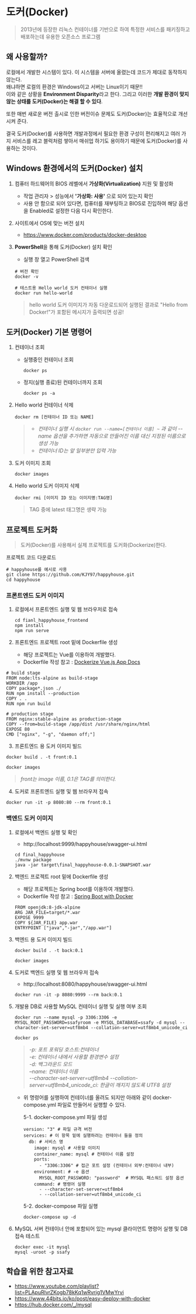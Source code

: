 # 도커(Docker)

> 2013년에 등장한 리눅스 컨테이너를 기반으로 하여 특정한 서비스를 패키징하고 배포하는데 유용한 오픈소스 프로그램

## 왜 사용할까?

로컬에서 개발한 시스템이 있다. 이 시스템을 서버에 올렸는데 코드가 제대로 동작하지 않는다. <br/>왜냐하면 로컬의 환경은 Windows이고 서버는 Linux이기 때문!! <br/>이와 같은 상황을 **Environment Disparity**라고 한다. 그리고 이러한 **개발 환경이 맞지 않는 상태를 도커(Docker)는 해결 할 수 있다**.

또한 매번 새로운 버전 출시로 인한 버전이슈 문제도 도커(Docker)는 효율적으로 개선시켜 준다.

결국 도커(Docker)를 사용하면 개발과정에서 필요한 환경 구성이 편리해지고 여러 가지 서비스를 레고 블럭처럼 쌓아서 매쉬업 하기도 용이하기 때문에 도커(Docker)를 사용하는 것이다.



## Windows 환경에서의 도커(Docker) 설치

1. 컴퓨터 하드웨어의 BIOS 레벨에서 **가상화(Virtualization)** 지원 및 활성화

   - 작업 관리자 > 성능에서 **'가상화: 사용'** 으로 되어 있는지 확인
   - 사용 안 함으로 되어 있다면, 컴퓨터를 재부팅하고 BIOS로 진입하여 해당 옵션을 Enabled로 설정한 다음 다시 확인한다.

2. 사이트에서 OS에 맞는 버전 설치

   - https://www.docker.com/products/docker-desktop

3. **PowerShell**을 통해 도커(Docker) 설치 확인

   - 실행 창 열고 PowerShell 검색

   ```shell
   # 버전 확인
   docker -v
   
   # 테스트용 Hello world 도커 컨테이너 실행
   docker run hello-world
   ```

   > hello world 도커 이미지가 자동 다운로드되어 실행된 결과로 "Hello from Docker!"가 포함된 메시지가 출력되면 성공!



## 도커(Docker) 기본 명령어

1. 컨테이너 조회

   - 실행중인 컨테이너 조회

     ```shell
     docker ps
     ```

   - 정지(실행 종료)된 컨테이너까지 조회

     ```shell
     docker ps -a
     ```

2. Hello world 컨테이너 삭제

   ```shell
   docker rm [컨테이너 ID 또는 NAME]
   ```

   > - *컨테이너 실행 시 `docker run --name=[컨테이너 이름] ~` 과 같이 --name 옵션을 추가하면 자동으로 만들어진 이름 대신 지정된 이름으로 생성 가능*
   > - *컨테이너 ID는 앞 일부분만 입력 가능*

3. 도커 이미지 조회

   ```shell
   docker images
   ```

4. Hello world 도커 이미지 삭제

   ```shell
   docker rmi [이미지 ID 또는 이미지명:TAG명]
   ```

   > TAG 중에 latest 태그명은 생략 가능



## 프로젝트 도커화

> 도커(Docker)를 사용해서 실제 프로젝트를 도커화(Dockerize)한다.

프로젝트 코드 다운로드

```shell
# happyhouse를 예시로 사용
git clone https://github.com/KJY97/happyhouse.git
cd happyhouse
```

### 프론트엔드 도커 이미지

1. 로컬에서 프론트엔드 실행 및 웹 브라우저로 접속

   ```shell
   cd fianl_happyhouse_frontend
   npm install
   npm run serve
   ```

2. 프론트엔드 프로젝트 root 밑에 Dockerfile 생성

   - 해당 프로젝트는 Vue를 이용하여 개발했다.
   - Dockerfile 작성 참고 : [Dockerize Vue.js App Docs](https://kr.vuejs.org/v2/cookbook/dockerize-vuejs-app.html)

```shell
# build stage
FROM node:lts-alpine as build-stage
WORKDIR /app
COPY package*.json ./
RUN npm install --production
COPY . .
RUN npm run build

# production stage
FROM nginx:stable-alpine as production-stage
COPY --from=build-stage /app/dist /usr/share/nginx/html
EXPOSE 80
CMD ["nginx", "-g", "daemon off;"]
```

3. 프론트엔드 용 도커 이미지 빌드

```shell
docker build . -t front:0.1

docker images
```

> *front는 image 이름, 0.1은 TAG를 의미한다.*

4. 도커로 프론트엔드 실행 및 웹 브라우저 접속

```shell
docker run -it -p 8080:80 --rm front:0.1
```



### 백엔드 도커 이미지

1. 로컬에서 백엔드 실행 및 확인

   - http://localhost:9999/happyhouse/swagger-ui.html

   ```shell
   cd final_happyhouse
   ./mvnw package
   java -jar target\final_happyhouse-0.0.1-SNAPSHOT.war
   ```

2. 백엔드 프로젝트 root 밑에 Dockerfile 생성

   - 해당 프로젝트는 Spring boot를 이용하여 개발했다.
   - Dockerfile 작성 참고 : [Spring Boot with Docker](https://spring.io/guides/gs/spring-boot-docker/)

   ```shell
   FROM openjdk:8-jdk-alpine
   ARG JAR_FILE=target/*.war
   EXPOSE 9999
   COPY ${JAR_FILE} app.war
   ENTRYPOINT ["java","-jar","/app.war"]
   ```

3. 백엔드 용 도커 이미지 빌드

   ```shell
   docker build . -t back:0.1
   
   docker images
   ```

4. 도커로 백엔드 실행 및 웹 브라우저 접속

   - http://localhost:8080/happyhouse/swagger-ui.html

   ```shell
   docker run -it -p 8080:9999 --rm back:0.1
   ```

5. 개발용 DB로 사용할 MySQL 컨테이너 실행 및 실행 여부 조회

   ```shell
   docker run --name mysql -p 3306:3306 -e MYSQL_ROOT_PASSWORD=ssafyroom -e MYSQL_DATABASE=ssafy -d mysql --character-set-server=utf8mb4 --collation-server=utf8mb4_unicode_ci
   
   docker ps
   ```

   > *-p: 포트 포워딩 호스트:컨테이너*<br/>
   > *-e: 컨테이너 내에서 사용할 환경변수 설정*<br/>*-d: 백그라운드 모드*<br/>*–name: 컨테이너 이름*<br/>*--character-set-server=utf8mb4 --collation-server=utf8mb4_unicode_ci: 한글이 깨지지 않도록 UTF8 설정*

   - 위 명령어를 실행하여 컨테이너를 올려도 되지만 아래와 같이 docker-compose.yml 파일로 만들어서 실행할 수 있다.

     5-1. docker-compose.yml 파일 생성

     ```shell
     version: "3" # 파일 규격 버전
     services: # 이 항목 밑에 실행하려는 컨테이너 들을 정의
       db: # 서비스 명
         image: mysql # 사용할 이미지
         container_name: mysql # 컨테이너 이름 설정
         ports:
           - "3306:3306" # 접근 포트 설정 (컨테이너 외부:컨테이너 내부)
         environment: # -e 옵션
           MYSQL_ROOT_PASSWORD: "password"  # MYSQL 패스워드 설정 옵션
         command: # 명령어 실행
           - --character-set-server=utf8mb4
           - --collation-server=utf8mb4_unicode_ci
     ```

     5-2. docker-compose 파일 실행

     ```shell
     docker-compose up -d
     ```

6. MySQL 서버 컨테이너 안에 포함되어 있는 mysql 클라이언트 명령어 실행 및 DB 접속 테스트

   ```shell
   docker exec -it mysql
   mysql -uroot -p ssafy
   ```

   

## 학습을 위한 참고자료

- https://www.youtube.com/playlist?list=PLApuRlvrZKogb78kKq1wRvrjg1VMwYrvi
- https://www.44bits.io/ko/post/easy-deploy-with-docker
- https://hub.docker.com/_/mysql

